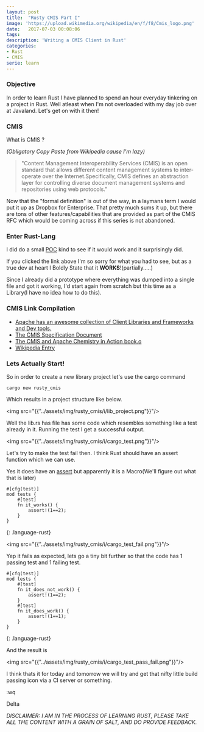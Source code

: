 ```yaml
---
layout: post
title:  "Rusty CMIS Part I"
image: 'https://upload.wikimedia.org/wikipedia/en/f/f8/Cmis_logo.png'
date:   2017-07-03 00:08:06
tags:
description: 'Writing a CMIS Client in Rust'
categories:
- Rust
- CMIS
serie: learn
---
```


### Objective 
In order to learn Rust I have planned to spend an hour everyday tinkering on a project in Rust. 
Well atleast when I'm not overloaded with my day job over at Javaland. 
Let's get on with it then! 

### CMIS
What is CMIS ? 

*(Obligatory Copy Paste from Wikipedia cause I'm lazy)*

>"Content Management Interoperability Services (CMIS) is an open standard that allows different content management systems to inter-operate over the Internet.Specifically, CMIS defines an abstraction layer for controlling diverse document management systems and repositories using web protocols."

Now that the  "formal definition" is out of the way, in a laymans term I would put it up as Dropbox for Enterprise. That pretty much sums it up, but there are tons of other features/capabilities that are provided as part of the CMIS RFC which would be coming across if this series is not abandoned.  


### Enter Rust-Lang
I did do a small <a href="https://github.com/DeltaManiac/Rust_Proto">POC</a> kind to see if it would work and it surprisingly did.

If you clicked the link above I'm so sorry for what you had to see, but as a true dev at heart I Boldly State that it <b>WORKS</b>!(partially.....)

Since I already did a prototype where everything was dumped into a single file and got it working, I'd start again from scratch but this time as a Library(I have no idea how to do this).


### CMIS Link Compilation
- <a href="https://chemistry.apache.org/">Apache has an awesome collection of Client Libraries and Frameworks and Dev tools.</a>
- <a href="http://docs.oasis-open.org/cmis/CMIS/v1.1/CMIS-v1.1.html">The CMIS Specification Document</a>
- <a href="https://www.manning.com/books/cmis-and-apache-chemistry-in-action">The CMIS and Apache Chemistry in Action book.o
- <a href="https://wikipedia.org/wiki/Content_Management_Interoperability_Service">Wikipedia Entry</a>

### Lets Actually Start!

So in order to create a new library project let's use the cargo command
```
cargo new rusty_cmis
```
Which results in a project structure like below.

<img src="{{"../assets/img/rusty_cmis/i/lib_project.png"}}"/>

Well the lib.rs has file has some code which resembles something like a test already in it. Running the test I get a successful output.

<img src="{{"../assets/img/rusty_cmis/i/cargo_test.png"}}"/>

Let's try to make the test fail then. I think Rust should have an assert function which we can use.

Yes it does have an <a href="https://doc.rust-lang.org/std/macro.assert.html">assert</a> but apparently it is a Macro(We'll figure out what that is later)

~~~
#[cfg(test)]
mod tests {
    #[test]
    fn it_works() {
        assert!(1==2);
    }
}
~~~
{: .language-rust}

<img src="{{"../assets/img/rusty_cmis/i/cargo_test_fail.png"}}"/>

Yep it fails as expected, lets go a tiny bit further so that the code has 1 passing test and 1 failing test.

~~~
#[cfg(test)]
mod tests {
    #[test]
    fn it_does_not_work() {
        assert!(1==2);
    }
    #[test]
    fn it_does_work() {
        assert!(1==1);
    }
}
~~~
{: .language-rust}

And the result is 

<img src="{{"../assets/img/rusty_cmis/i/cargo_test_pass_fail.png"}}"/>

I think thats it for today and tomorrow we will try and get that nifty little build passing icon via a CI server or something.

:wq

Delta

*DISCLAIMER: I AM IN THE PROCESS OF LEARNING RUST, PLEASE TAKE ALL THE CONTENT WITH A GRAIN OF SALT, AND DO PROVIDE FEEDBACK.*



